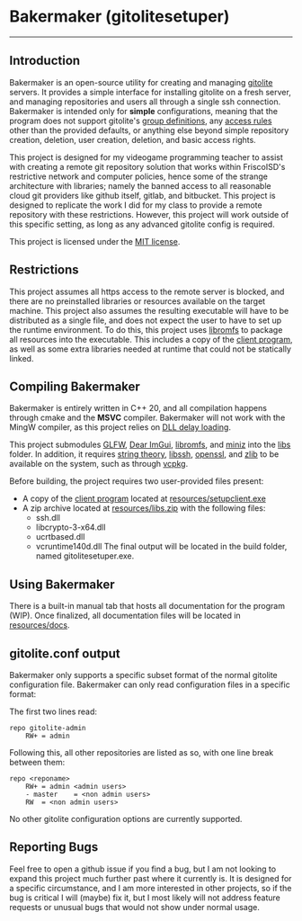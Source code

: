 # Bakermaker (gitolitesetuper)

-----

## Introduction
Bakermaker is an open-source utility for creating and managing
[gitolite](https://gitolite.com/gitolite/index.html) servers. It provides a 
simple interface for installing gitolite on a fresh server, and managing
repositories and users all through a single ssh connection. Bakermaker is
intended only for **simple** configurations, meaning that the program does not
support gitolite's [group definitions](https://gitolite.com/gitolite/conf.html#group-definitions),
any [access rules](https://gitolite.com/gitolite/conf.html#access-rules) other than the provided
defaults, or anything else beyond simple repository creation, deletion, user creation, deletion,
and basic access rights. 

This project is designed for my videogame programming teacher to assist with creating a remote git
repository solution that works within FriscoISD's restrictive network and computer policies, hence
some of the strange architecture with libraries; namely the banned access to all reasonable cloud git
providers like github itself, gitlab, and bitbucket. This project is designed to replicate the work I
did for my class to provide a remote repository with these restrictions. However, this project will work
outside of this specific setting, as long as any advanced gitolite config is required.

This project is licensed under the [MIT license](https://mit-license.org/).

## Restrictions
This project assumes all https access to the remote server is blocked, and there are no preinstalled
libraries or resources available on the target machine. This project also assumes the resulting executable
will have to be distributed as a single file, and does not expect the user to have to set up the runtime
environment. To do this, this project uses [libromfs](https://github.com/werwolv/libromfs) to package all
resources into the executable. This includes a copy of the 
[client program](https://github.com/jacobbaumel/bakermakersetuper), as well as some extra libraries needed
at runtime that could not be statically linked.

## Compiling Bakermaker
Bakermaker is entirely written in C++ 20, and all compilation happens through cmake and the **MSVC** compiler.
Bakermaker will not work with the MingW compiler, as this project relies on [DLL delay loading](
https://learn.microsoft.com/en-us/cpp/build/reference/linker-support-for-delay-loaded-dlls?view=msvc-170). 

This project submodules [GLFW](https://github.ccom/GLFW/GLFW), [Dear ImGui](https://github.com/ocornut/imgui),
[libromfs](https://github.com/werwolv/libromfs), and [miniz](https://github.com/richgel999/miniz) into the [libs](
./libs) folder. In addition, it requires [string theory](https://github.com/zrax/string_theory), [libssh](
https://libssh.org), [openssl](https://github.com/openssl/openssl), and [zlib](https://zlib.net) to be available on
the system, such as through [vcpkg](https://vcpkg.io).

Before building, the project requires two user-provided files present:
  - A copy of the [client program](https://github.com/jacobbaumel/bakermakersetuper) located at [resources/setupclient.exe](
./libs/setupclient.exe)
  - A zip archive located at [resources/libs.zip](resources/libs.zip) with the following files:
    - ssh.dll
    - libcrypto-3-x64.dll
    - ucrtbased.dll
    - vcruntime140d.dll
The final output will be located in the build folder, named gitolitesetuper.exe.

## Using Bakermaker
There is a built-in manual tab that hosts all documentation for the program (WIP). Once finalized, all documentation 
files will be located in [resources/docs](resources/docs).

## gitolite.conf output
Bakermaker only supports a specific subset format of the normal gitolite configuration file. Bakermaker can only 
read configuration files in a specific format:

The first two lines read:

```
repo gitolite-admin
    RW+ = admin
```

Following this, all other repositories are listed as so, with one line break between them:
```
repo <reponame>
    RW+ = admin <admin users>
    - master    = <non admin users>
    RW  = <non admin users>
```

No other gitolite configuration options are currently supported.

## Reporting Bugs
Feel free to open a github issue if you find a bug, but I am not looking to expand this project much further past 
where it currently is. It is designed for a specific circumstance, and I am more interested in other projects, so if 
the bug is critical I will (maybe) fix it, but I most likely will not address feature requests or unusual bugs that 
would not show under normal usage.
